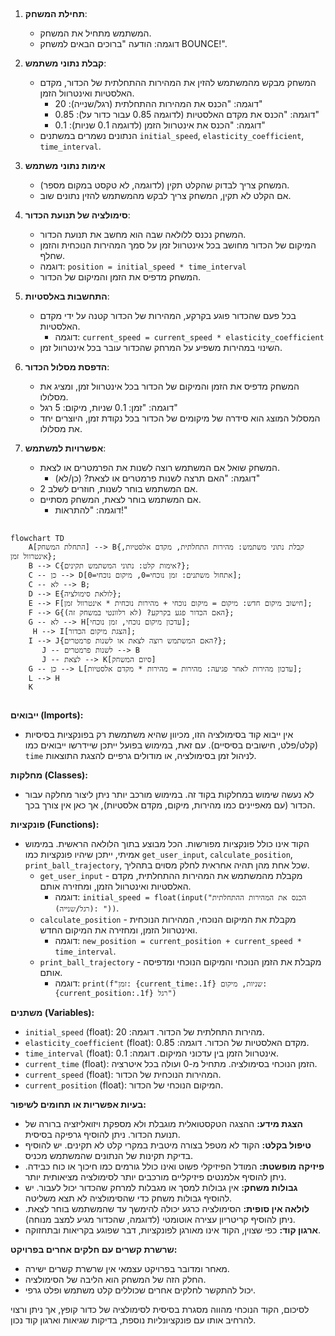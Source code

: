 ## <algorithm>

1.  **תחילת המשחק**:
    *   המשתמש מתחיל את המשחק.
    *   דוגמה: הודעה "ברוכים הבאים למשחק BOUNCE!".

2.  **קבלת נתוני משתמש**:
    *   המשחק מבקש מהמשתמש להזין את המהירות ההתחלתית של הכדור, מקדם האלסטיות ואינטרוול הזמן.
        *   דוגמה: "הכנס את המהירות ההתחלתית (רגל/שנייה): 20"
        *   דוגמה: "הכנס את מקדם האלסטיות (לדוגמה 0.85 עבור כדור על): 0.85"
        *   דוגמה: "הכנס את אינטרוול הזמן (לדוגמה 0.1 שניות): 0.1"
    *   הנתונים נשמרים במשתנים `initial_speed`, `elasticity_coefficient`, `time_interval`.

3.  **אימות נתוני משתמש**
    *   המשחק צריך לבדוק שהקלט תקין (לדוגמה, לא טקסט במקום מספר).
    *   אם הקלט לא תקין, המשחק צריך לבקש מהמשתמש להזין נתונים שוב.

4.  **סימולציה של תנועת הכדור**:
    *   המשחק נכנס ללולאה שבה הוא מחשב את תנועת הכדור.
    *   המיקום של הכדור מחושב בכל אינטרוול זמן על סמך המהירות הנוכחית והזמן שחלף.
    *   דוגמה: `position = initial_speed * time_interval`
    *   המשחק מדפיס את הזמן והמיקום של הכדור.

5.  **התחשבות באלסטיות**:
    *   בכל פעם שהכדור פוגע בקרקע, המהירות של הכדור קטנה על ידי מקדם האלסטיות.
        *   דוגמה: `current_speed = current_speed * elasticity_coefficient`
    *   השינוי במהירות משפיע על המרחק שהכדור עובר בכל אינטרוול זמן.

6.  **הדפסת מסלול הכדור**:
    *   המשחק מדפיס את הזמן והמיקום של הכדור בכל אינטרוול זמן, ומציג את מסלולו.
    *   דוגמה: "זמן: 0.1 שניות, מיקום: 5 רגל"
    *   המסלול המוצג הוא סידרה של מיקומים של הכדור בכל נקודת זמן, היוצרים יחד את מסלולו.

7.  **אפשרויות למשתמש**:
    *   המשחק שואל אם המשתמש רוצה לשנות את הפרמטרים או לצאת.
        *   דוגמה: "האם תרצה לשנות פרמטרים או לצאת? (כן/לא)"
    *   אם המשתמש בוחר לשנות, חוזרים לשלב 2.
    *   אם המשתמש בוחר לצאת, המשחק מסתיים.
        *   דוגמה: "להתראות!"

## <mermaid>

```mermaid
flowchart TD
    A[התחלת המשחק] --> B{קבלת נתוני משתמש: מהירות התחלתית, מקדם אלסטיות, אינטרוול זמן};
    B --> C{אימות קלט: נתוני המשתמש תקינים?};
    C -- כן --> D[אתחול משתנים: זמן נוכחי=0, מיקום נוכחי=0];
    C -- לא --> B;
    D --> E{לולאת סימולציה};
    E --> F[חישוב מיקום חדש: מיקום = מיקום נוכחי + מהירות נוכחית * אינטרוול זמן];
    F --> G{האם הכדור פגע בקרקע? (לא רלוונטי במשחק זה)};
    G -- לא --> H[עדכון מיקום נוכחי, זמן נוכחי];
     H --> I[הצגת מיקום הכדור];
    I --> J{האם המשתמש רוצה לצאת או לשנות פרמטרים?};
       J -- לשנות פרמטרים --> B
       J -- לצאת --> K[סיום המשחק]
    G -- כן --> L[עדכון מהירות לאחר פגיעה: מהירות = מהירות * מקדם אלסטיות];
    L --> H
    K
```

## <explanation>

**ייבואים (Imports):**

*   אין ייבוא קוד בסימולציה הזו, מכיוון שהיא משתמשת רק בפונקציות בסיסיות (קלט/פלט, חישובים בסיסיים). עם זאת, במימוש בפועל ייתכן שיידרשו ייבואים כמו `time` לניהול זמן בסימולציה, או מודולים גרפיים להצגת התוצאות.

**מחלקות (Classes):**
*   לא נעשה שימוש במחלקות בקוד זה. במימוש מורכב יותר ניתן ליצור מחלקה עבור הכדור (עם מאפיינים כמו מהירות, מיקום, מקדם אלסטיות), אך כאן אין צורך בכך.

**פונקציות (Functions):**

*   הקוד אינו כולל פונקציות מפורשות. הכל מבוצע בתוך הלולאה הראשית. במימוש אמיתי, ייתכן שיהיו פונקציות כמו `get_user_input`, `calculate_position`, `print_ball_trajectory`, שכל אחת מהן תהיה אחראית לחלק מסוים בתהליך.
    *   `get_user_input` - מקבלת מהמשתמש את המהירות ההתחלתית, מקדם האלסטיות ואינטרוול הזמן, ומחזירה אותם.
        *   דוגמה: `initial_speed = float(input("הכנס את המהירות ההתחלתית (רגל/שנייה): "))`.
    *   `calculate_position` - מקבלת את המיקום הנוכחי, המהירות הנוכחית ואינטרוול הזמן, ומחזירה את המיקום החדש.
        *   דוגמה: `new_position = current_position + current_speed * time_interval`.
    *  `print_ball_trajectory` - מקבלת את הזמן הנוכחי והמיקום הנוכחי ומדפיסה אותם.
        *  דוגמה: `print(f"זמן: {current_time:.1f} שניות, מיקום: {current_position:.1f} רגל")`

**משתנים (Variables):**

*   `initial_speed` (float): מהירות התחלתית של הכדור. דוגמה: 20.
*   `elasticity_coefficient` (float): מקדם האלסטיות של הכדור. דוגמה: 0.85.
*   `time_interval` (float): אינטרוול הזמן בין עדכוני המיקום. דוגמה: 0.1.
*   `current_time` (float): הזמן הנוכחי בסימולציה. מתחיל מ-0 ועולה בכל איטרציה.
*   `current_speed` (float): המהירות הנוכחית של הכדור.
*   `current_position` (float): המיקום הנוכחי של הכדור.

**בעיות אפשריות או תחומים לשיפור:**

*   **הצגת מידע:** ההצגה הטקסטואלית מוגבלת ולא מספקת ויזואליזציה ברורה של תנועת הכדור. ניתן להוסיף גרפיקה בסיסית.
*   **טיפול בקלט:** הקוד לא מטפל בצורה מיטבית במקרי קלט לא תקינים. יש להוסיף בדיקת תקינות של הנתונים שהמשתמש מכניס.
*   **פיזיקה מופשטת:** המודל הפיזיקלי פשוט ואינו כולל גורמים כמו חיכוך או כוח כבידה. ניתן להוסיף אלמנטים פיזיקליים מורכבים יותר לסימולציה מציאותית יותר.
*   **גבולות משחק:** אין גבולות למסך או מגבלות למרחק שהכדור יכול לעבור. יש להוסיף גבולות משחק כדי שהסימולציה לא תצא משליטה.
*   **לולאה אין סופית:** הסימולציה כרגע יכולה להימשך עד שהמשתמש בוחר לצאת. ניתן להוסיף קריטריון עצירה אוטומטי (לדוגמה, שהכדור מגיע למצב מנוחה).
*   **ארגון קוד:** כפי שצוין, הקוד אינו מאורגן לפונקציות, דבר שפוגע בקריאות ובתחזוקה.

**שרשרת קשרים עם חלקים אחרים בפרויקט:**
*   מאחר ומדובר בפרויקט עצמאי אין שרשרת קשרים ישירה.
*   החלק הזה של המשחק הוא הליבה של הסימולציה.
*   יכול להתקשר לחלקים אחרים שכוללים קלט משתמש ופלט גרפי.

לסיכום, הקוד הנוכחי מהווה מסגרת בסיסית לסימולציה של כדור קופץ, אך ניתן ורצוי להרחיב אותו עם פונקציונליות נוספת, בדיקות שגיאות וארגון קוד נכון.